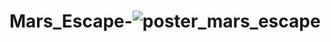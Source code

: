 # Mars_Escape-![poster_mars_escape](https://github.com/fathima-farhath/Mars_Escape-/assets/89120135/54a29b36-bff7-4f64-8c7e-2ac7c87ba5b3)
####
